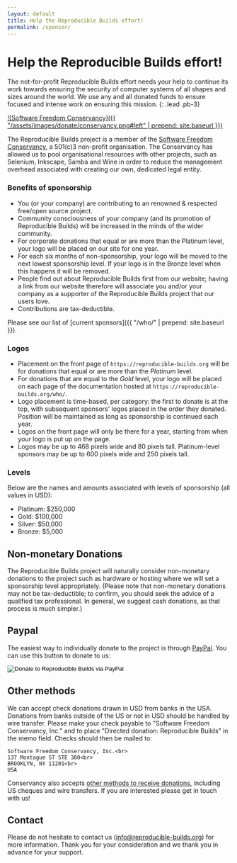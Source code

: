 ```yaml
---
layout: default
title: Help the Reproducible Builds effort!
permalink: /sponsor/
---
```


# Help the Reproducible Builds effort!

The not-for-profit Reproducible Builds effort needs your help to continue its work towards ensuring the security of computer systems of all shapes and sizes around the world. We use any and all donated funds to ensure focused and intense work on ensuring this mission.
{: .lead .pb-3}

[![Software Freedom Conservancy]({{ "/assets/images/donate/conservancy.png#left" | prepend: site.baseurl }})](https://sfconservancy.org/)

The Reproducible Builds project is a member of the [Software Freedom Conservancy]((https://sfconservancy.org/)), a 501(c)3 non-profit organisation. The Conservancy has allowed us to pool organisational resources with other projects, such as Selenium, Inkscape, Samba and Wine in order to reduce the management overhead associated with creating our own, dedicated legal entity.

### Benefits of sponsorship

* You (or your company) are contributing to an renowned & respected free/open source project.
* Community consciousness of your company (and its promotion of Reproducible Builds) will be increased in the minds of the wider community.
* For corporate donations that equal or are more than the Platinum level, your logo will be placed on our site for one year.
* For each six months of non-sponsorship, your logo will be moved to the next lowest sponsorship level. If your logo is in the Bronze level when this happens it will be removed.
* People find out about Reproducible Builds first from our website; having a link from our website therefore will associate you and/or your company as a supporter of the Reproducible Builds project that our users love.
* Contributions are tax-deductible.

Please see our list of [current sponsors]({{ "/who/" | prepend: site.baseurl }}).

### Logos

* Placement on the front page of `https://reproducible-builds.org` will be for donations that equal or are more than the *Platinum* level.
* For donations that are equal to the *Gold* level, your logo will be placed on each page of the documentation hosted at `https://reproducible-builds.org/who/`.
* Logo placement is time-based, per category: the first to donate is at the top, with subsequent sponsors' logos placed in the order they donated. Position will be maintained as long as sponsorship is continued each year.
* Logos on the front page will only be there for a year, starting from when your logo is put up on the page.
* Logos may be up to 468 pixels wide and 80 pixels tall. Platinum-level sponsors may be up to 600 pixels wide and 250 pixels tall.

### Levels

Below are the names and amounts associated with levels of sponsorship (all values in USD):

* Platinum: $250,000
* Gold: $100,000
* Silver: $50,000
* Bronze: $5,000

## Non-monetary Donations

The Reproducible Builds project will naturally consider non-monetary donations to the project such as hardware or hosting where we will set a sponsorship level appropriately. (Please note that non-monetary donations may not be tax-deductible; to confirm, you should seek the advice of a qualified tax professional. In general, we suggest cash donations, as that process is much simpler.)

## Paypal

The easiest way to individually donate to the project is through [PayPal](https://www.paypal.com). You can use this button to donate to us:

<form action="https://www.paypal.com/cgi-bin/webscr" method="post" target="_top">
  <input type="hidden" name="cmd" value="_s-xclick">
  <input type="hidden" name="hosted_button_id" value="9QA63APRU4TNE">
  <input type="image" src="{{ "/assets/images/donate/paypal_donate.gif" | prepend: site.baseurl }}" border="0" name="submit" alt="Donate to Reproducible Builds via PayPal">
</form>

## Other methods

We can accept check donations drawn in USD from banks in the USA. Donations
from banks outside of the US or not in USD should be handled by wire transfer.
Please make your check payable to "Software Freedom Conservancy, Inc." and to
place "Directed donation: Reproducible Builds" in the memo field. Checks
should then be mailed to:

    Software Freedom Conservancy, Inc.<br>
    137 Montague ST STE 380<br>
    BROOKLYN, NY 11201<br>
    USA

Conservancy also accepts <a href="https://sfconservancy.org/donate/">other
methods to receive donations</a>, including US cheques and wire transfers.
If you are interested please get in touch with us!

## Contact

Please do not hesitate to contact us
([info@reproducible-builds.org](mailto:info@reproducible-builds.org)) for more
information. Thank you for your consideration and we thank you in advance for
your support.
